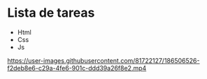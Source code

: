 # Lista de tareas

- Html
- Css
- Js




https://user-images.githubusercontent.com/81722127/186506526-f2deb8e6-c29a-4fe6-901c-ddd39a26f8e2.mp4

